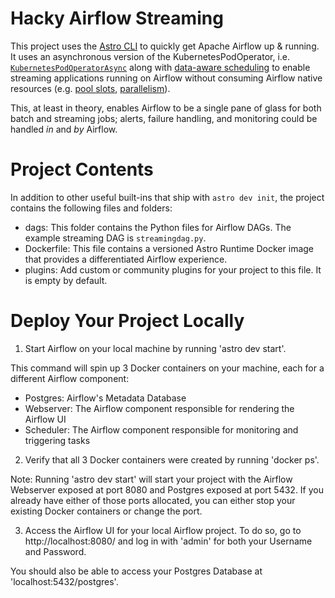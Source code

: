 Hacky Airflow Streaming
========

This project uses the [Astro CLI](https://github.com/astronomer/astro-cli) to quickly get Apache Airflow up & running. It uses an asynchronous version of the KubernetesPodOperator, i.e. [`KubernetesPodOperatorAsync`](https://registry.astronomer.io/providers/astronomer-providers/modules/kubernetespodoperatorasync) along with [data-aware scheduling](https://airflow.apache.org/docs/apache-airflow/stable/concepts/datasets.html) to enable streaming applications running on Airflow without consuming Airflow native resources (e.g. [pool slots](https://airflow.apache.org/docs/apache-airflow/stable/concepts/pools.html), [parallelism](https://airflow.apache.org/docs/apache-airflow/stable/configurations-ref.html#parallelism)). 

This, at least in theory, enables Airflow to be a single pane of glass for both batch and streaming jobs; alerts, failure handling, and monitoring could be handled _in_ and _by_ Airflow.

Project Contents
================

In addition to other useful built-ins that ship with `astro dev init`, the project contains the following files and folders:

- dags: This folder contains the Python files for Airflow DAGs. The example streaming DAG is `streamingdag.py`.
- Dockerfile: This file contains a versioned Astro Runtime Docker image that provides a differentiated Airflow experience.
- plugins: Add custom or community plugins for your project to this file. It is empty by default.

Deploy Your Project Locally
===========================

1. Start Airflow on your local machine by running 'astro dev start'.

This command will spin up 3 Docker containers on your machine, each for a different Airflow component:

- Postgres: Airflow's Metadata Database
- Webserver: The Airflow component responsible for rendering the Airflow UI
- Scheduler: The Airflow component responsible for monitoring and triggering tasks

2. Verify that all 3 Docker containers were created by running 'docker ps'.

Note: Running 'astro dev start' will start your project with the Airflow Webserver exposed at port 8080 and Postgres exposed at port 5432. If you already have either of those ports allocated, you can either stop your existing Docker containers or change the port.

3. Access the Airflow UI for your local Airflow project. To do so, go to http://localhost:8080/ and log in with 'admin' for both your Username and Password.

You should also be able to access your Postgres Database at 'localhost:5432/postgres'.
